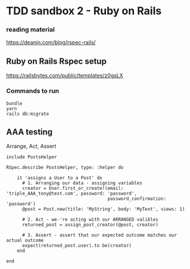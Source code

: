 # TDD sandbox 2 - Ruby on **Rails**

### reading material

https://deanin.com/blog/rspec-rails/

## Ruby on Rails Rspec setup

https://railsbytes.com/public/templates/z0gsLX

### Commands to run
    bundle
    yarn
    rails db:migrate

## AAA testing
Arrange, Act, Assert

    include PostsHelper

    RSpec.describe PostsHelper, type: :helper do 

        it 'assigns a User to a Post' do
          # 1. Arranging our data - assigning variables
          creator = User.first_or_create!(email: 'triple_AAA_tony@test.com', password: 'password',
                                          password_confirmation: 'password')
          @post = Post.new(title: 'MyString', body: 'MyText', views: 1)

          # 2. Act - we-'re acting with our ARRANGED valibles
          returned_post = assign_post_creator(@post, creator)

          # 3. Assert - assert that our expected outcome matches our actual outcome
          expect(returned_post.user).to be(creator)
        end

    end
